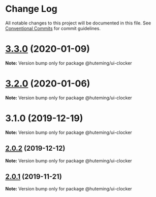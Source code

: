 # Change Log

All notable changes to this project will be documented in this file.
See [Conventional Commits](https://conventionalcommits.org) for commit guidelines.

# [3.3.0](https://github.com/huteming/huteming-ui/compare/v3.2.0...v3.3.0) (2020-01-09)

**Note:** Version bump only for package @huteming/ui-clocker





# [3.2.0](https://github.com/huteming/huteming-ui/compare/v3.1.0...v3.2.0) (2020-01-06)

**Note:** Version bump only for package @huteming/ui-clocker





# 3.1.0 (2019-12-19)

**Note:** Version bump only for package @huteming/ui-clocker





## [2.0.2](https://github.com/huteming/huteming-ui/compare/@huteming/ui-clocker@2.0.1...@huteming/ui-clocker@2.0.2) (2019-12-12)

**Note:** Version bump only for package @huteming/ui-clocker





## [2.0.1](https://github.com/huteming/huteming-ui/compare/@huteming/ui-clocker@2.0.0...@huteming/ui-clocker@2.0.1) (2019-11-21)

**Note:** Version bump only for package @huteming/ui-clocker

